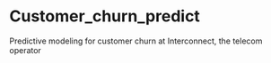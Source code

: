 # Customer_churn_predict
Predictive modeling for customer churn at Interconnect, the telecom operator
